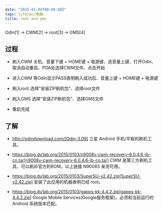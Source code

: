 ```yaml
---
date: "2015-01-04T00:00:00Z"
tags: life/pc/电脑
title: root and gms
---
```


Odin[1] -> CWM[2] -> root[3] -> GMS[4]

## 过程

- 刷入CWM
  关机、音量下键 + HOME键 + 电源键、选音量上键、打开Odin、取消自动重启、PDA处选择CWM文件、点击开始
  
- 进入CWM
  等Odin显示PASS表明刷入成功后、音量上键 + HOME键 + 电源键

- 刷入root
  选择"安装ZIP刷机包"、选择root文件

- 刷入GMS
  选择"安装ZIP刷机包"、选择GMS文件

- 重启完成

## 了解

- http://odindownload.com/[Odin-3.09]
  三星 Android 手机/平板的刷机工具。

- https://blog.du1ab.org/2015/0103/n9008v-cwm-recovery-6.0.4.6-jb-cn.tar[n9008v-cwm-recovery-6.0.4.6-jb-cn.tar]
  CWM 是第三方刷机工具，可以刷非官方的ROM。以上链接 N9008S 亲测可用。

- https://blog.du1ab.org/2015/0103/SuperSU-v2.42.zip[SuperSU-v2.42.zip]
  安装了此应用的机器表明已经 root。

- https://blog.du1ab.org/2015/0103/gapps-kk-4.4.2.zip[gapps-kk-4.4.2.zip]
  Google Mobile Services(Google服务框架)，必须和当前运行的 Android 系统版本匹配。
